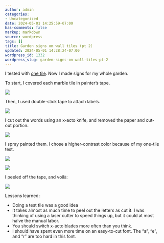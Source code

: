 ```yaml
---
author: admin
categories:
- Uncategorized
date: 2024-05-01 14:25:59-07:00
has-comments: false
markup: markdown
source: wordpress
tags: []
title: Garden signs on wall tiles (pt 2)
updated: 2024-05-01 14:28:24-07:00
wordpress_id: 1332
wordpress_slug: garden-signs-on-wall-tiles-pt-2
---
```

I tested with [one tile](https://blog.za3k.com/garden-signs-on-wall-tiles/). Now I made signs for my whole garden.

To start, I covered each marble tile in painter’s tape.

[![](../wp-content/uploads/2024/05/001_tape-1024x528.jpg)](../wp-content/uploads/2024/05/001_tape-scaled.jpg)

Then, I used double-stick tape to attach labels.

[![](../wp-content/uploads/2024/05/002_labels.jpg)](../wp-content/uploads/2024/05/002_labels.jpg)

I cut out the words using an x-acto knife, and removed the paper and cut-out portion.

[![](../wp-content/uploads/2024/05/003_cut_out-1024x685.jpg)](../wp-content/uploads/2024/05/003_cut_out-scaled.jpg)

I spray painted them. I chose a higher-contrast color because of my one-tile test.

[![](../wp-content/uploads/2024/05/basil-colors-226x300.jpg)](../wp-content/uploads/2024/05/basil-colors.jpg)

[![](../wp-content/uploads/2024/05/004_spray_painted-1024x368.jpg)](../wp-content/uploads/2024/05/004_spray_painted-scaled.jpg)

I peeled off the tape, and voilà:

[![](../wp-content/uploads/2024/05/005_tape_removed-1024x480.jpg)](../wp-content/uploads/2024/05/005_tape_removed-scaled.jpg)

Lessons learned:

-   Doing a test tile was a good idea
-   It takes almost as much time to peel out the letters as cut it. I was thinking of using a laser cutter to speed things up, but it could at most halve the manual labor.
-   You should switch x-acto blades more often than you think.
-   I should have spent even more time on an easy-to-cut font. The “a”, “e”, and “r” are too hard in this font.
